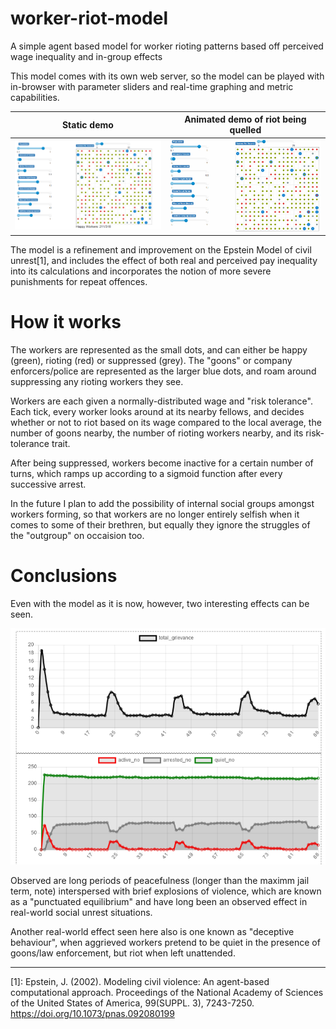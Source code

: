 # worker-riot-model
A simple agent based model for worker rioting patterns based off perceived wage inequality and in-group effects

This model comes with its own web server, so the model can be played with in-browser with parameter sliders and real-time graphing and metric capabilities.

|Static demo|Animated demo of riot being quelled|
|---|---
|![Demo Image](demo.png)|![Demo Gif](striking_demo.gif)

The model is a refinement and improvement on the Epstein Model of civil unrest[1], and includes the effect of both real and perceived pay inequality into its calculations and incorporates the notion of more severe punishments for repeat offences.

# How it works
The workers are represented as the small dots, and can either be happy (green), rioting (red) or suppressed (grey). The "goons" or company enforcers/police are represented as the larger blue dots, and roam around suppressing any rioting workers they see.

Workers are each given a normally-distributed wage and "risk tolerance". Each tick, every worker looks around at its nearby fellows, and decides whether or not to riot based on its wage compared to the local average, the number of goons nearby, the number of rioting workers nearby, and its risk-tolerance trait.

After being suppressed, workers become inactive for a certain number of turns, which ramps up according to a sigmoid function after every successive arrest.

In the future I plan to add the possibility of internal social groups amongst workers forming, so that workers are no longer entirely selfish when it comes to some of their brethren, but equally they ignore the struggles of the "outgroup" on occaision too.

# Conclusions

Even with the model as it is now, however, two interesting effects can be seen.

![Graph](metrics.png)

Observed are long periods of peacefulness (longer than the maximm jail term, note) interspersed with brief explosions of violence, which are known as a "punctuated equilibrium" and have long been an observed effect in real-world social unrest situations.

Another real-world effect seen here also is one known as "deceptive behaviour", when aggrieved workers pretend to be quiet in the presence of goons/law enforcement, but riot when left unattended.

------------
[1]: 
Epstein, J. (2002). Modeling civil violence: An agent-based computational approach. Proceedings of the National Academy of Sciences of the United States of America, 99(SUPPL. 3), 7243-7250. https://doi.org/10.1073/pnas.092080199
